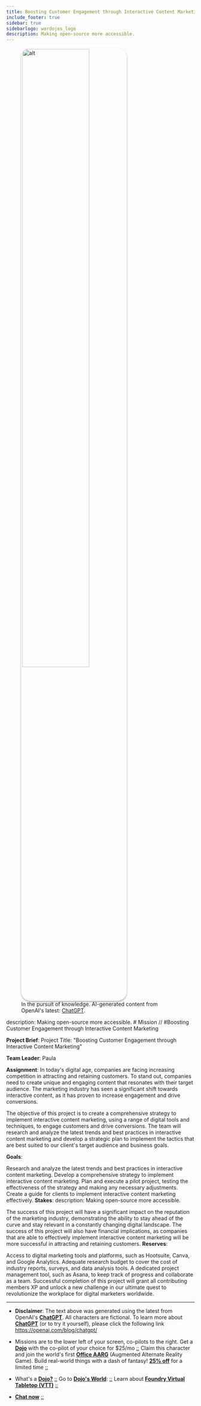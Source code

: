 ```yaml
---
title: Boosting Customer Engagement through Interactive Content Marketing
include_footer: true
sidebar: true
sidebarlogo: wordojos_logo
description: Making open-source more accessible.
---
```

<figure>
    <img src='/uploads/mechs/Barista.png' style="width: 65%;height: 65%;padding: 3px; box-shadow: 0 3px 5px rgba(0,0,0,.3);border-radius: 25px;overflow: hidden;border: none;" align="middle"; alt='alt'; alt='student in hoody with laptop';/>
    <figcaption>In the pursuit of knowledge.  AI-generated content from OpenAI's latest: <a href="https://openai.com/blog/chatgpt/" >ChatGPT</a>.</figcaption>
</figure>
description: Making open-source more accessible.
# Mission // #Boosting Customer Engagement through Interactive Content Marketing


**Project Brief**:
Project Title: "Boosting Customer Engagement through Interactive Content Marketing"

**Team Leader**: Paula

**Assignment**:
In today's digital age, companies are facing increasing competition in attracting and retaining customers. To stand out, companies need to create unique and engaging content that resonates with their target audience. The marketing industry has seen a significant shift towards interactive content, as it has proven to increase engagement and drive conversions.

The objective of this project is to create a comprehensive strategy to implement interactive content marketing, using a range of digital tools and techniques, to engage customers and drive conversions. The team will research and analyze the latest trends and best practices in interactive content marketing and develop a strategic plan to implement the tactics that are best suited to our client's target audience and business goals.

**Goals**:

Research and analyze the latest trends and best practices in interactive content marketing.
Develop a comprehensive strategy to implement interactive content marketing.
Plan and execute a pilot project, testing the effectiveness of the strategy and making any necessary adjustments.
Create a guide for clients to implement interactive content marketing effectively.
**Stakes**:
description: Making open-source more accessible.

The success of this project will have a significant impact on the reputation of the marketing industry, demonstrating the ability to stay ahead of the curve and stay relevant in a constantly changing digital landscape.
The success of this project will also have financial implications, as companies that are able to effectively implement interactive content marketing will be more successful in attracting and retaining customers.
**Reserves**:

Access to digital marketing tools and platforms, such as Hootsuite, Canva, and Google Analytics.
Adequate research budget to cover the cost of industry reports, surveys, and data analysis tools.
A dedicated project management tool, such as Asana, to keep track of progress and collaborate as a team.
Successful completion of this project will grant all contributing members XP and unlock a new challenge in our ultimate quest to revolutionize the workplace for digital marketers worldwide.

---

* **Disclaimer**: The text above was generated using the latest from OpenAI's [**ChatGPT**](https://openai.com/blog/chatgpt/).  All characters are fictional.  To learn more about [**ChatGPT**](https://openai.com/blog/chatgpt/) (or to try it yourself), please click the following link https://openai.com/blog/chatgpt/

* Missions are to the lower left of your screen, co-pilots to the right. Get a [**Dojo**](https://workmates.live/marketplace) with the co-pilot of your choice for $25/mo [::](https://workmates.live/marketplace)  Claim this character and join the world's first [**Office AARG**](https://dojos.world) (Augmented Alternate Reality Game). Build real-world things with a dash of fantasy! [**25% off**](https://blog.workdojos.com/deal-on-a-dojo) for a limited time [::](https://blog.workdojos.com/deal-on-a-dojo) 

* What's a [**Dojo?**](https://workdojos.com) [::](https://workdojos.com)  Go to [**Dojo's World**](https://dojos.world): [::](https://dojos.world)  Learn about [**Foundry Virtual Tabletop (VTT)**](https://foundryvtt.com) [::](https://foundryvtt.com/)

* [**Chat now**](https://chat.workmates.live/channel/support) [::](https://chat.workmates.live/channel/support)